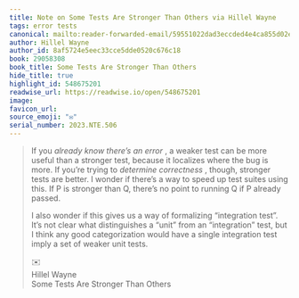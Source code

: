 ```yaml
---
title: Note on Some Tests Are Stronger Than Others via Hillel Wayne
tags: error tests
canonical: mailto:reader-forwarded-email/59551022dad3eccded4e4ca855d02e2f
author: Hillel Wayne
author_id: 8af5724e5eec33cce5dde0520c676c18
book: 29058308
book_title: Some Tests Are Stronger Than Others
hide_title: true
highlight_id: 548675201
readwise_url: https://readwise.io/open/548675201
image:
favicon_url:
source_emoji: "✉️"
serial_number: 2023.NTE.506
---
```

> If you *already know there’s an error* , a weaker test can be more useful than a stronger test, because it localizes where the bug is more. If you’re trying to *determine correctness* , though, stronger tests are better. I wonder if there’s a way to speed up test suites using this. If P is stronger than Q, there’s no point to running Q if P already passed.
> 
> I also wonder if this gives us a way of formalizing “integration test”. It’s not clear what distinguishes a “unit” from an “integration” test, but I think any good categorization would have a single integration test imply a set of weaker unit tests.
> <div class="quoteback-footer"><div class="quoteback-avatar"><span class="mini-emoji"> ✉️</span></div><div class="quoteback-metadata"><div class="metadata-inner"><span style="display:none">FROM:</span><div aria-label="Hillel Wayne" class="quoteback-author"> Hillel Wayne</div><div aria-label="Some Tests Are Stronger Than Others" class="quoteback-title"> Some Tests Are Stronger Than Others</div></div></div></div>